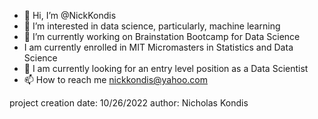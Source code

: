 - 👋 Hi, I’m @NickKondis
- 👀 I’m interested in data science, particularly, machine learning
- 🌱 I’m currently working on Brainstation Bootcamp for Data Science
- I am currently enrolled in MIT Micromasters in Statistics and Data Science
- 💞️ I am currently looking for an entry level position as a Data Scientist
- 📫 How to reach me nickkondis@yahoo.com

<!---
NickKondis/NickKondis is a ✨ special ✨ repository because its `README.md` (this file) appears on your GitHub profile.
You can click the Preview link to take a look at your changes.
--->
project creation date: 10/26/2022
author: Nicholas Kondis
